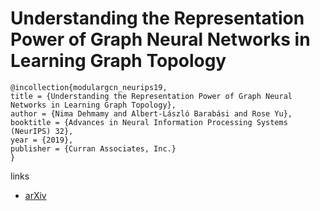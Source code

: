 # Understanding the Representation Power of Graph Neural Networks in Learning Graph Topology

```
@incollection{modulargcn_neurips19,
title = {Understanding the Representation Power of Graph Neural Networks in Learning Graph Topology},
author = {Nima Dehmamy and Albert-László Barabási and Rose Yu},
booktitle = {Advances in Neural Information Processing Systems (NeurIPS) 32},
year = {2019},
publisher = {Curran Associates, Inc.}
}
```

links
- [arXiv](https://arxiv.org/abs/1907.05008)
